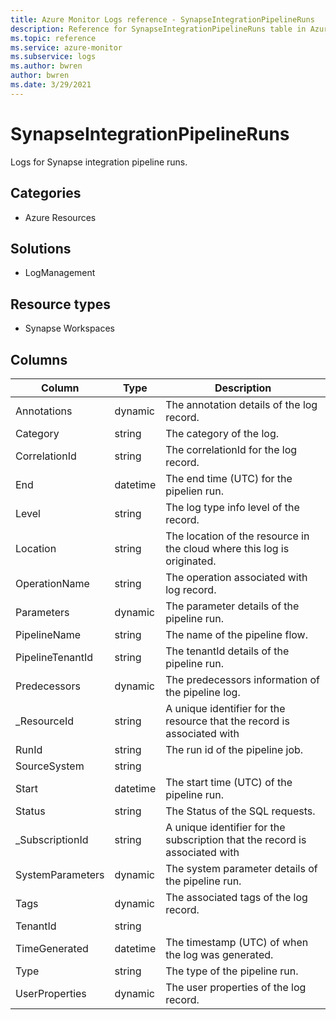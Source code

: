 ```yaml
---
title: Azure Monitor Logs reference - SynapseIntegrationPipelineRuns
description: Reference for SynapseIntegrationPipelineRuns table in Azure Monitor Logs.
ms.topic: reference
ms.service: azure-monitor
ms.subservice: logs
ms.author: bwren
author: bwren
ms.date: 3/29/2021
---
```


# SynapseIntegrationPipelineRuns

 Logs for Synapse integration pipeline runs.

## Categories

- Azure Resources
## Solutions

- LogManagement
## Resource types

- Synapse Workspaces




## Columns

|Column|Type|Description|
|---|---|---|
|Annotations|dynamic|The annotation details of the log record.|
|Category|string|The category of the log.|
|CorrelationId|string|The correlationId for the log record.|
|End|datetime|The end time (UTC) for the pipelien run.|
|Level|string|The log type info level of the record.|
|Location|string|The location of the resource in the cloud where this log is originated.|
|OperationName|string|The operation associated with log record.|
|Parameters|dynamic|The parameter details of the pipeline run.|
|PipelineName|string|The name of the pipeline flow.|
|PipelineTenantId|string|The tenantId details of the pipeline run.|
|Predecessors|dynamic|The predecessors information of the pipeline log.|
|_ResourceId|string|A unique identifier for the resource that the record is associated with|
|RunId|string|The run id of the pipeline job.|
|SourceSystem|string||
|Start|datetime|The start time (UTC) of the pipeline run.|
|Status|string|The Status of the SQL requests.|
|_SubscriptionId|string|A unique identifier for the subscription that the record is associated with|
|SystemParameters|dynamic|The system parameter details of the pipeline run.|
|Tags|dynamic|The associated tags of the log record.|
|TenantId|string||
|TimeGenerated|datetime|The timestamp (UTC) of when the log was generated.|
|Type|string|The type of the pipeline run.|
|UserProperties|dynamic|The user properties of the log record.|
